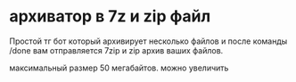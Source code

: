 # архиватор в 7z и zip файл

Простой тг бот который архивирует несколько файлов и после команды /done вам отправляется 7zip и zip архив ваших файлов.

максимальный размер 50 мегабайтов. можно увеличить
